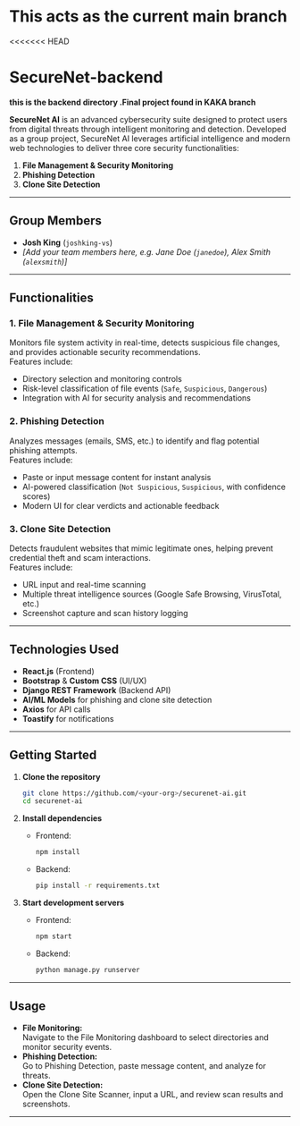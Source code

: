 # This acts as the current main branch


<<<<<<< HEAD
# SecureNet-backend
  **this is the backend directory .Final project found in KAKA branch**


**SecureNet AI** is an advanced cybersecurity suite designed to protect users from digital threats through intelligent monitoring and detection. Developed as a group project, SecureNet AI leverages artificial intelligence and modern web technologies to deliver three core security functionalities:

1. **File Management & Security Monitoring**
2. **Phishing Detection**
3. **Clone Site Detection**

---

## Group Members

- **Josh King** (`joshking-vs`)
- _[Add your team members here, e.g. Jane Doe (`janedoe`), Alex Smith (`alexsmith`)]_

---

## Functionalities

### 1. File Management & Security Monitoring

Monitors file system activity in real-time, detects suspicious file changes, and provides actionable security recommendations.  
Features include:
- Directory selection and monitoring controls
- Risk-level classification of file events (`Safe`, `Suspicious`, `Dangerous`)
- Integration with AI for security analysis and recommendations

### 2. Phishing Detection

Analyzes messages (emails, SMS, etc.) to identify and flag potential phishing attempts.  
Features include:
- Paste or input message content for instant analysis
- AI-powered classification (`Not Suspicious`, `Suspicious`, with confidence scores)
- Modern UI for clear verdicts and actionable feedback

### 3. Clone Site Detection

Detects fraudulent websites that mimic legitimate ones, helping prevent credential theft and scam interactions.  
Features include:
- URL input and real-time scanning
- Multiple threat intelligence sources (Google Safe Browsing, VirusTotal, etc.)
- Screenshot capture and scan history logging

---

## Technologies Used

- **React.js** (Frontend)
- **Bootstrap** & **Custom CSS** (UI/UX)
- **Django REST Framework** (Backend API)
- **AI/ML Models** for phishing and clone site detection
- **Axios** for API calls
- **Toastify** for notifications

---

## Getting Started

1. **Clone the repository**  
   ```bash
   git clone https://github.com/<your-org>/securenet-ai.git
   cd securenet-ai
   ```

2. **Install dependencies**  
   - Frontend:  
     ```bash
     npm install
     ```
   - Backend:  
     ```bash
     pip install -r requirements.txt
     ```

3. **Start development servers**  
   - Frontend:  
     ```bash
     npm start
     ```
   - Backend:  
     ```bash
     python manage.py runserver
     ```

---

## Usage

- **File Monitoring:**  
  Navigate to the File Monitoring dashboard to select directories and monitor security events.
- **Phishing Detection:**  
  Go to Phishing Detection, paste message content, and analyze for threats.
- **Clone Site Detection:**  
  Open the Clone Site Scanner, input a URL, and review scan results and screenshots.

---

